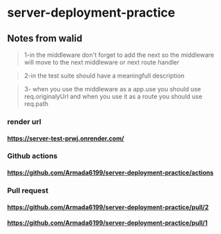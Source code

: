 # server-deployment-practice

## Notes from walid

> 1-in the middleware don't forget to add the next so the middleware will move to the next middleware or next route handler

>2-in the test suite should have a meaningfull description

>3- when you use the middleware  as a app.use you should use req.originalyUrl and when you use it as a route you should use req.path

### render url

#### **<https://server-test-prwj.onrender.com/>**

### Github actions

#### <https://github.com/Armada6199/server-deployment-practice/actions>

### Pull request

#### <https://github.com/Armada6199/server-deployment-practice/pull/2>

#### <https://github.com/Armada6199/server-deployment-practice/pull/1>
